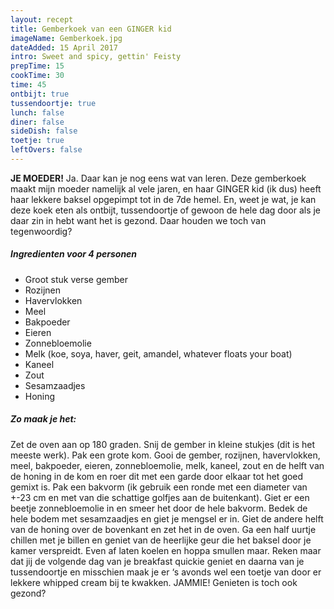 ```yaml
---
layout: recept
title: Gemberkoek van een GINGER kid
imageName: Gemberkoek.jpg
dateAdded: 15 April 2017
intro: Sweet and spicy, gettin' Feisty
prepTime: 15
cookTime: 30
time: 45
ontbijt: true
tussendoortje: true
lunch: false
diner: false
sideDish: false
toetje: true
leftOvers: false
---
```


**JE MOEDER!** Ja. Daar kan je nog eens wat van leren. Deze gemberkoek maakt mijn moeder namelijk al vele jaren, en haar GINGER kid (ik dus) heeft haar lekkere baksel opgepimpt tot in de 7de hemel. En, weet je wat, je kan deze koek eten als ontbijt, tussendoortje of gewoon de hele dag door als je daar zin in hebt want het is gezond. Daar houden we toch van tegenwoordig?

##### Ingredienten voor <span class="personen">4</span> personen
* Groot stuk verse gember
* Rozijnen
* Havervlokken
* Meel
* Bakpoeder
* Eieren
* Zonnebloemolie
* Melk (koe, soya, haver, geit, amandel, whatever floats your boat)
* Kaneel
* Zout
* Sesamzaadjes
* Honing


##### Zo maak je het:
Zet de oven aan op 180 graden.
Snij de gember in kleine stukjes (dit is het meeste werk).
Pak een grote kom. Gooi de gember, rozijnen, havervlokken, meel, bakpoeder, eieren, zonnebloemolie, melk, kaneel, zout en de helft van de honing in de kom en roer dit met een garde door elkaar tot het goed gemixt is.
Pak een bakvorm (ik gebruik een ronde met een diameter van +-23 cm en met van die schattige golfjes aan de buitenkant). Giet er een beetje zonnebloemolie in en smeer het door de hele bakvorm. Bedek de hele bodem met sesamzaadjes en giet je mengsel er in. Giet de andere helft van de honing over de bovenkant en zet het in de oven. Ga een half uurtje chillen met je billen en geniet van de heerlijke geur die het baksel door je kamer verspreidt. Even af laten koelen en hoppa smullen maar. Reken maar dat jij de volgende dag van je breakfast quickie geniet en daarna van je tussendoortje en misschien maak je er ‘s avonds wel een toetje van door er lekkere whipped cream bij te kwakken. JAMMIE! Genieten is toch ook gezond?
